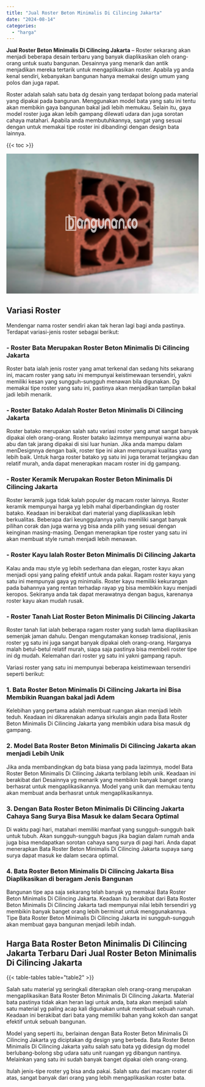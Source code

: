 ```yaml
---
title: "Jual Roster Beton Minimalis Di Cilincing Jakarta"
date: "2024-08-14"
categories: 
  - "harga"
---
```


**Jual Roster Beton Minimalis Di Cilincing Jakarta** – Roster sekarang akan menjadi beberapa desain terbaru yang banyak diaplikasikan oleh orang-orang untuk suatu bangunan. Desainnya yang menarik dan antik menjadikan mereka tertarik untuk mengaplikasikan roster. Apabila yg anda kenal sendiri, kebanyakan bangunan hanya memakai design umum yang polos dan juga rapat.

Roster adalah salah satu bata dg desain yang terdapat bolong pada material yang dipakai pada bangunan. Menggunakan model bata yang satu ini tentu akan membikin gaya bangunan bakal jadi lebih memukau. Selain itu, gaya model roster juga akan lebih gampang dilewati udara dan juga sorotan cahaya matahari. Apabila anda membutuhkannya, sangat yang sesuai dengan untuk memakai tipe roster ini dibandingi dengan design bata lainnya.

{{< toc >}}

![Jual Roster Beton Minimalis Di Cilincing Jakarta](/images/bata-roster-minimalis-27.png)

## Variasi Roster

Mendengar nama roster sendiri akan tak heran lagi bagi anda pastinya. Terdapat variasi-jenis roster sebagai berikut:

### \- Roster Bata Merupakan Roster Beton Minimalis Di Cilincing Jakarta

Roster bata ialah jenis roster yang amat terkenal dan sedang hits sekarang ini, macam roster yang satu ini mempunyai keistimewaan tersendiri, yakni memiliki kesan yang sungguh-sungguh menawan bila digunakan. Dg memakai tipe roster yang satu ini, pastinya akan menjadikan tampilan bakal jadi lebih menarik.

### \- Roster Batako Adalah Roster Beton Minimalis Di Cilincing Jakarta

Roster batako merupakan salah satu variasi roster yang amat sangat banyak dipakai oleh orang-orang. Roster batako lazimnya mempunyai warna abu-abu dan tak jarang dipakai di sisi luar hunian. Jika anda mampu dalam menDesignnya dengan baik, roster tipe ini akan mempunyai kualitas yang lebih baik. Untuk harga roster batako yg satu ini juga teramat terjangkau dan relatif murah, anda dapat menerapkan macam roster ini dg gampang.

### \- Roster Keramik Merupakan Roster Beton Minimalis Di Cilincing Jakarta

Roster keramik juga tidak kalah populer dg macam roster lainnya. Roster keramik mempunyai harga yg lebih mahal diperbandingkan dg roster batako. Keadaan ini berakibat dari material yang diaplikasikan lebih berkualitas. Beberapa dari keunggulannya yaitu memiliki sangat banyak pilihan corak dan juga warna yg bisa anda pilih yang sesuai dengan keinginan masing-masing. Dengan menerapkan tipe roster yang satu ini akan membuat style rumah menjadi lebih menawan.

### \- Roster Kayu Ialah Roster Beton Minimalis Di Cilincing Jakarta

Kalau anda mau style yg lebih sederhana dan elegan, roster kayu akan menjadi opsi yang paling efektif untuk anda pakai. Ragam roster kayu yang satu ini mempunyai gaya yg minimalis. Roster kayu memiliki kekurangan pada bahannya yang rentan terhadap rayap yg bisa membikin kayu menjadi keropos. Sekiranya anda tak dapat merawatnya dengan bagus, karenanya roster kayu akan mudah rusak.

### \- Roster Tanah Liat Roster Beton Minimalis Di Cilincing Jakarta

Roster tanah liat ialah beberapa ragam roster yang sudah lama diaplikasikan semenjak jaman dahulu. Dengan mengutamakan konsep tradisional, jenis roster yg satu ini juga sangat banyak dipakai oleh orang-orang. Harganya malah betul-betul relatif murah, siapa saja pastinya bisa membeli roster tipe ini dg mudah. Kelemahan dari roster yg satu ini yakni gampang rapuh.

Variasi roster yang satu ini mempunyai beberapa keistimewaan tersendiri seperti berikut:

### 1\. Bata Roster Beton Minimalis Di Cilincing Jakarta ini Bisa Membikin Ruangan bakal jadi Adem

Kelebihan yang pertama adalah membuat ruangan akan menjadi lebih teduh. Keadaan ini dikarenakan adanya sirkulais angin pada Bata Roster Beton Minimalis Di Cilincing Jakarta yang membikin udara bisa masuk dg gampang.

### 2\. Model Bata Roster Beton Minimalis Di Cilincing Jakarta akan menjadi Lebih Unik

Jika anda membandingkan dg bata biasa yang pada lazimnya, model Bata Roster Beton Minimalis Di Cilincing Jakarta terbilang lebih unik. Keadaan ini berakibat dari Desainnya yg menarik yang membikin banyak banget orang berhasrat untuk mengaplikasikannya. Model yang unik dan memukau tentu akan membuat anda berhasrat untuk mengaplikasikannya.

### 3\. Dengan Bata Roster Beton Minimalis Di Cilincing Jakarta Cahaya Sang Surya Bisa Masuk ke dalam Secara Optimal

Di waktu pagi hari, matahari memiliki manfaat yang sungguh-sungguh baik untuk tubuh. Akan sungguh-sungguh bagus jika bagian dalam rumah anda juga bisa mendapatkan sorotan cahaya sang surya di pagi hari. Anda dapat menerapkan Bata Roster Beton Minimalis Di Cilincing Jakarta supaya sang surya dapat masuk ke dalam secara optimal.

### 4\. Bata Roster Beton Minimalis Di Cilincing Jakarta Bisa Diaplikasikan di beragam Jenis Bangunan

Bangunan tipe apa saja sekarang telah banyak yg memakai Bata Roster Beton Minimalis Di Cilincing Jakarta. Keadaan itu berakibat dari Bata Roster Beton Minimalis Di Cilincing Jakarta tadi mempunyai nilai lebih tersendiri yg membikin banyak banget orang lebih berminat untuk menggunakannya. Tipe Bata Roster Beton Minimalis Di Cilincing Jakarta ini sungguh-sungguh akan membuat gaya bangunan menjadi lebih indah.

## Harga Bata Roster Beton Minimalis Di Cilincing Jakarta Terbaru Dari Jual Roster Beton Minimalis Di Cilincing Jakarta

{{< table-tables table="table2" >}}

Salah satu material yg seringkali diterapkan oleh orang-orang merupakan mengaplikasikan Bata Roster Beton Minimalis Di Cilincing Jakarta. Material bata pastinya tidak akan heran lagi untuk anda, bata akan menjadi salah satu material yg paling acap kali digunakan untuk membuat sebuah rumah. Keadaan ini berakibat dari bata yang memiliki bahan yang kokoh dan sangat efektif untuk sebuah bangunan.

Model yang seperti itu, berlainan dengan Bata Roster Beton Minimalis Di Cilincing Jakarta yg diciptakan dg design yang berbeda. Bata Roster Beton Minimalis Di Cilincing Jakarta yaitu salah satu bata yg didesign dg model berlubang-bolong sbg udara satu unit ruangan yg dibangun nantinya. Melainkan yang satu ini sudah banyak banget dipakai oleh orang-orang.

Itulah jenis-tipe roster yg bisa anda pakai. Salah satu dari macam roster di atas, sangat banyak dari orang yang lebih mengaplikasikan roster bata.
